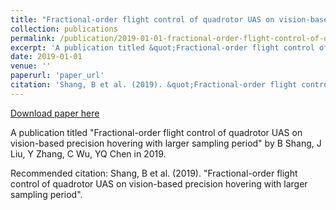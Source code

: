 ```yaml
---
title: "Fractional-order flight control of quadrotor UAS on vision-based precision hovering with larger sampling period"
collection: publications
permalink: /publication/2019-01-01-fractional-order-flight-control-of-quadrotor-uas-on-visio
excerpt: 'A publication titled &quot;Fractional-order flight control of quadrotor UAS on vision-based precision hovering with larger sampling period&quot; by B Shang, J Liu, Y Zhang, C Wu, YQ Chen in 2019.'
date: 2019-01-01
venue: ''
paperurl: 'paper_url'
citation: 'Shang, B et al. (2019). &quot;Fractional-order flight control of quadrotor UAS on vision-based precision hovering with larger sampling period&quot;.'
---
```


<a href='paper_url'>Download paper here</a>

A publication titled &quot;Fractional-order flight control of quadrotor UAS on vision-based precision hovering with larger sampling period&quot; by B Shang, J Liu, Y Zhang, C Wu, YQ Chen in 2019.

Recommended citation: Shang, B et al. (2019). "Fractional-order flight control of quadrotor UAS on vision-based precision hovering with larger sampling period".